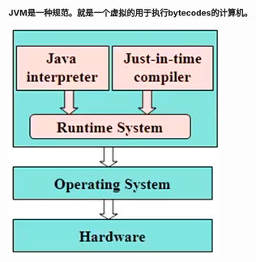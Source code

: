 ### JVM是一种规范。就是一个虚拟的用于执行bytecodes的计算机。

![JVM](https://github.com/Zhijiangjwf/javanote/blob/main/images/JVM.png)